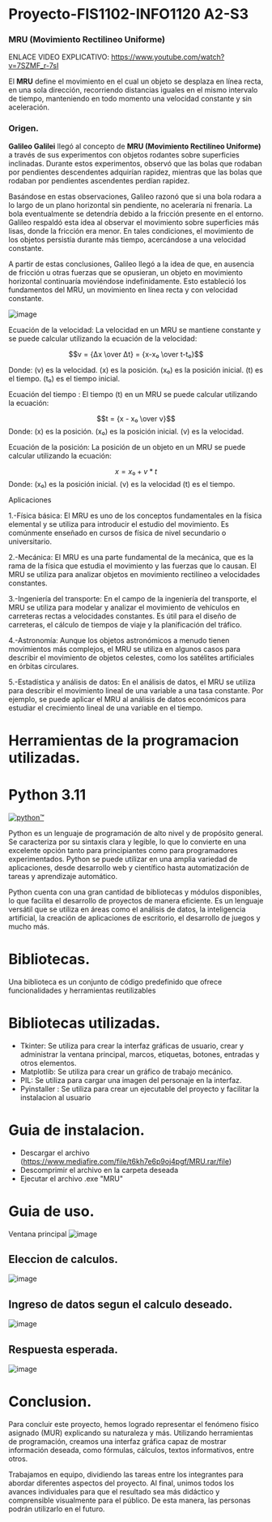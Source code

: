 # Proyecto-FIS1102-INFO1120 A2-S3
### MRU (Movimiento Rectilineo Uniforme)

ENLACE VIDEO EXPLICATIVO: https://www.youtube.com/watch?v=7SZMF_r-7sI

El **MRU** define el movimiento en el cual un objeto se desplaza en línea recta, en una sola dirección, recorriendo distancias iguales en el mismo intervalo de tiempo, manteniendo en todo momento una velocidad constante y sin aceleración.

### Origen.
  
**Galileo Galilei** llegó al concepto de **MRU (Movimiento Rectilíneo Uniforme)** a través de sus experimentos con objetos rodantes sobre superficies inclinadas. Durante estos experimentos, observó que las bolas que rodaban por pendientes descendentes adquirían rapidez, mientras que las bolas que rodaban por pendientes ascendentes perdían rapidez.

Basándose en estas observaciones, Galileo razonó que si una bola rodara a lo largo de un plano horizontal sin pendiente, no aceleraría ni frenaría. La bola eventualmente se detendría debido a la fricción presente en el entorno. Galileo respaldó esta idea al observar el movimiento sobre superficies más lisas, donde la fricción era menor. En tales condiciones, el movimiento de los objetos persistía durante más tiempo, acercándose a una velocidad constante.

A partir de estas conclusiones, Galileo llegó a la idea de que, en ausencia de fricción u otras fuerzas que se opusieran, un objeto en movimiento horizontal continuaría moviéndose indefinidamente. Esto estableció los fundamentos del MRU, un movimiento en línea recta y con velocidad constante.

![image](https://github.com/cchelooo/Eva-Transdisciplinar-2023-A2-S3/assets/129316732/c2521d52-85f1-4781-b8ef-e0e9d35bab12)




Ecuación de la velocidad: La velocidad en un MRU se mantiene constante y se puede calcular utilizando la ecuación de la velocidad:

$$v = {Δx \over  Δt} = {x-x₀ \over t-t₀}$$

Donde:
\(v\) es la velocidad.
\(x\) es la posición.
\(x₀\) es la posición inicial.
\(t\) es el tiempo.
\(t₀\) es el tiempo inicial.

Ecuación del tiempo : El tiempo (t) en un MRU se puede calcular utilizando la ecuación:

$$t = {x - x₀ \over  v}$$
Donde:
\(x\) es la posición.
\(x₀\) es la posición inicial.
\(v\) es la velocidad.

Ecuación de la posición: La posición de un objeto en un MRU se puede calcular utilizando la ecuación:


$$x = x₀ + v * t$$
Donde:
\(x₀\) es la posición inicial.
\(v\) es la velocidad
\(t\) es el tiempo.


Aplicaciones

1.-Física básica: El MRU es uno de los conceptos fundamentales en la física elemental y se utiliza para introducir el estudio del movimiento. Es comúnmente enseñado en cursos de física de nivel secundario o universitario. 


2.-Mecánica: El MRU es una parte fundamental de la mecánica, que es la rama de la física que estudia el movimiento y las fuerzas que lo causan. El MRU se utiliza para analizar objetos en movimiento rectilíneo a velocidades constantes. 


3.-Ingeniería del transporte: En el campo de la ingeniería del transporte, el MRU se utiliza para modelar y analizar el movimiento de vehículos en carreteras rectas a velocidades constantes. Es útil para el diseño de carreteras, el cálculo de tiempos de viaje y la planificación del tráfico. 


4.-Astronomía: Aunque los objetos astronómicos a menudo tienen movimientos más complejos, el MRU se utiliza en algunos casos para describir el movimiento de objetos celestes, como los satélites artificiales en órbitas circulares. 


5.-Estadística y análisis de datos: En el análisis de datos, el MRU se utiliza para describir el movimiento lineal de una variable a una tasa constante. Por ejemplo, se puede aplicar el MRU al análisis de datos económicos para estudiar el crecimiento lineal de una variable en el tiempo. 

# Herramientas de la programacion utilizadas.

# Python 3.11
[![python™](https://www.python.org/static/img/python-logo@2x.png)](https://www.python.org/)

Python es un lenguaje de programación de alto nivel y de propósito general. Se caracteriza por su sintaxis clara y legible, lo que lo convierte en una excelente opción tanto para principiantes como para programadores experimentados. Python se puede utilizar en una amplia variedad de aplicaciones, desde desarrollo web y científico hasta automatización de tareas y aprendizaje automático.

Python cuenta con una gran cantidad de bibliotecas y módulos disponibles, lo que facilita el desarrollo de proyectos de manera eficiente. Es un lenguaje versátil que se utiliza en áreas como el análisis de datos, la inteligencia artificial, la creación de aplicaciones de escritorio, el desarrollo de juegos y mucho más.

# Bibliotecas.

Una biblioteca es un conjunto de código predefinido que ofrece funcionalidades y herramientas reutilizables

# Bibliotecas utilizadas.

- Tkinter: Se utiliza para crear la interfaz gráficas de usuario, crear y administrar la ventana principal, marcos, etiquetas, botones, entradas y otros elementos.
- Matplotlib: Se utiliza para crear un gráfico de trabajo mecánico.
- PIL: Se utiliza para cargar una imagen del personaje en la interfaz.
- Pyinstaller : Se utiliza para crear un ejecutable del proyecto y facilitar la instalacion al usuario


# Guia de instalacion.
- Descargar el archivo (https://www.mediafire.com/file/t6kh7e6p9oj4pgf/MRU.rar/file)
- Descomprimir el archivo en la carpeta deseada
- Ejecutar el archivo .exe "MRU"

# Guia de uso.
Ventana principal
![image](https://github.com/cchelooo/Eva-Transdisciplinar-2023-A2-S3/assets/129316732/e10254ab-65cd-4628-9033-f8a7cc3004ab)

## Eleccion de calculos.


![image](https://github.com/cchelooo/Eva-Transdisciplinar-2023-A2-S3/assets/129316732/508425c2-5100-4758-9cf0-ae1de8363cb0)

## Ingreso de datos segun el calculo deseado.

![image](https://github.com/cchelooo/Eva-Transdisciplinar-2023-A2-S3/assets/129316732/c145839f-9946-433b-a1d6-f7e2268fef34)

## Respuesta esperada.

![image](https://github.com/cchelooo/Eva-Transdisciplinar-2023-A2-S3/assets/129316732/9030b326-f750-43c3-9f7e-f3dc2e2f6452)


# Conclusion.
Para concluir este proyecto, hemos logrado representar el fenómeno físico asignado (MUR) explicando su naturaleza y más. Utilizando herramientas de programación, creamos una interfaz gráfica capaz de mostrar información deseada, como fórmulas, cálculos, textos informativos, entre otros.

Trabajamos en equipo, dividiendo las tareas entre los integrantes para abordar diferentes aspectos del proyecto. Al final, unimos todos los avances individuales para que el resultado sea más didáctico y comprensible visualmente para el público. De esta manera, las personas podrán utilizarlo en el futuro.
